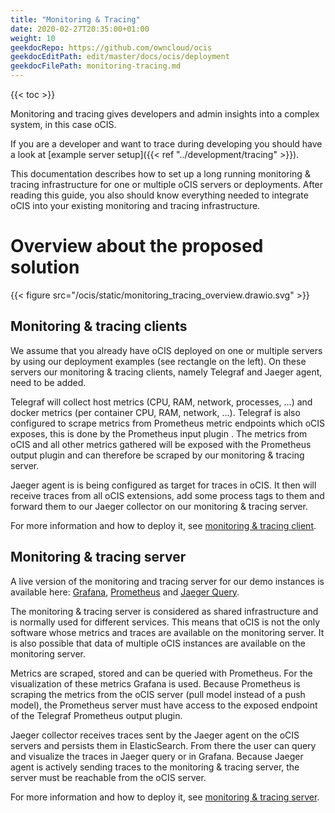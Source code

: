```yaml
---
title: "Monitoring & Tracing"
date: 2020-02-27T20:35:00+01:00
weight: 10
geekdocRepo: https://github.com/owncloud/ocis
geekdocEditPath: edit/master/docs/ocis/deployment
geekdocFilePath: monitoring-tracing.md
---
```


{{< toc >}}

Monitoring and tracing gives developers and admin insights into a complex system, in this case oCIS.

If you are a developer and want to trace during developing you should have a look at [example server setup]({{< ref "../development/tracing" >}}).

This documentation describes how to set up a long running monitoring & tracing infrastructure for one or multiple oCIS servers or deployments. After reading this guide, you also should know everything needed to integrate oCIS into your existing monitoring and tracing infrastructure.

# Overview about the proposed solution

{{< figure src="/ocis/static/monitoring_tracing_overview.drawio.svg" >}}

## Monitoring & tracing clients

We assume that you already have oCIS deployed on one or multiple servers by using our deployment examples (see rectangle on the left). On these servers our monitoring & tracing clients, namely Telegraf and Jaeger agent, need to be added.

Telegraf will collect host metrics (CPU, RAM, network, processes, ...) and docker metrics (per container CPU, RAM, network, ...). Telegraf is also configured to scrape metrics from Prometheus metric endpoints which oCIS exposes, this is done by the Prometheus input plugin . The metrics from oCIS and all other metrics gathered will be exposed with the Prometheus output plugin and can therefore be scraped by our monitoring & tracing server.

Jaeger agent is is being configured as target for traces in oCIS. It then will receive traces from all oCIS extensions, add some process tags to them and forward them to our Jaeger collector on our monitoring & tracing server.

For more information and how to deploy it, see [monitoring & tracing client](https://github.com/owncloud-devops/monitoring-tracing-client).

## Monitoring & tracing server

A live version of the monitoring and tracing server for our demo instances is available here: [Grafana](https://grafana.infra.owncloud.works), [Prometheus](https://prometheus.infra.owncloud.works) and [Jaeger Query](https://jaeger.infra.owncloud.works).

The monitoring & tracing server is considered as shared infrastructure and is normally used for different services. This means that oCIS is not the only software whose metrics and traces are available on the monitoring server. It is also possible that data of multiple oCIS instances are available on the monitoring server.

Metrics are scraped, stored and can be queried with Prometheus. For the visualization of these metrics Grafana is used. Because Prometheus is scraping the metrics from the oCIS server (pull model instead of a push model), the Prometheus server must have access to the exposed endpoint of the Telegraf Prometheus output plugin.

Jaeger collector receives traces sent by the Jaeger agent on the oCIS servers and persists them in ElasticSearch. From there the user can query and visualize the traces in Jaeger query or in Grafana. Because Jaeger agent is actively sending traces to the monitoring & tracing server, the server must be reachable from the oCIS server.

For more information and how to deploy it, see [monitoring & tracing server](https://github.com/owncloud-devops/monitoring-tracing-server).
